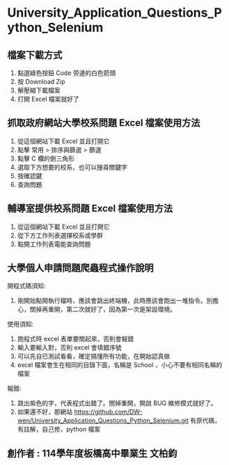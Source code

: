 # University_Application_Questions_Python_Selenium

## 檔案下載方式

1. 點選綠色按鈕 Code 旁邊的白色箭頭
2. 按 Download Zip
3. 解壓縮下載檔案
4. 打開 Excel 檔案就好了

## 抓取政府網站大學校系問題 Excel 檔案使用方法

1. 從這個網站下載 Excel 並且打開它
2. 點擊 常用 > 排序與篩選 > 篩選
3. 點擊 C 欄的倒三角形
4. 選取下方想要的校系，也可以搜尋關鍵字
5. 按確認鍵
6. 查詢問題

## 輔導室提供校系問題 Excel 檔案使用方法

1. 從這個網站下載 Excel 並且打開它
2. 從下方工作列表選擇校系或學群
3. 點開工作列表電能查詢問題

## 大學個人申請問題爬蟲程式操作說明

開程式碼須知:

1. 剛開始點開執行檔時，應該會跳出終端機，此時應該會跑出一堆指令。別擔心，關掉再重開，第二次就好了，因為第一次是架設環境。

使用須知:

1. 跑程式時 excel 表單要關起來，否則會報錯
2. 輸入要輸入對，否則 excel 會填錯序號
3. 可以先自已測試看看，確定搞懂所有功能，在開始認真做
4. excel 檔案會生在相同的目錄下面，名稱是 School  ，小心不要有相同名稱的檔案

報錯:

1. 跳出紫色的字，代表程式出錯了。關掉重開，開啟 BUG 維修模式就好了。
2. 如果還不好，那網站 <https://github.com/DW-wen/University_Application_Questions_Python_Selenium.git> 有原代碼，有註解，自己修，python  檔案

## 創作者 : 114學年度板橋高中畢業生 文柏鈞
